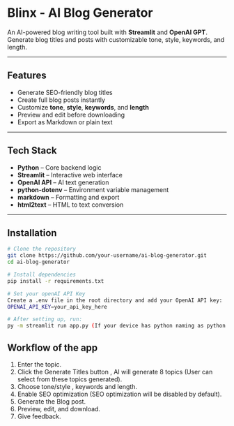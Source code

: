 <!-- Main Project Title -->
# Blinx - AI Blog Generator

<!-- Short description -->
An AI-powered blog writing tool built with **Streamlit** and **OpenAI GPT**.  
Generate blog titles and posts with customizable tone, style, keywords, and length.

---

<!-- Section: Features -->
## Features
- Generate SEO-friendly blog titles  
- Create full blog posts instantly  
- Customize **tone**, **style**, **keywords**, and **length**  
- Preview and edit before downloading  
- Export as Markdown or plain text  

---

<!-- Section: Tech Stack -->
## Tech Stack
- **Python** – Core backend logic  
- **Streamlit** – Interactive web interface  
- **OpenAI API** – AI text generation  
- **python-dotenv** – Environment variable management  
- **markdown** – Formatting and export  
- **html2text** – HTML to text conversion  

---

<!-- Section: Installation steps -->
## Installation

```bash
# Clone the repository
git clone https://github.com/your-username/ai-blog-generator.git
cd ai-blog-generator

# Install dependencies
pip install -r requirements.txt

# Set your openAI API Key
Create a .env file in the root directory and add your OpenAI API key:
OPENAI_API_KEY=your_api_key_here

# After setting up, run:
py -m streamlit run app.py (If your device has python naming as python then run this : python -m streamlit run app.py) 
```

<!-- Section: Workflow / How to use -->
## Workflow of the app
1. Enter the topic.
2. Click the Generate Titles button , AI will generate 8 topics (User can select from these topics generated).
3. Choose tone/style , keywords and length.
4. Enable SEO optimization (SEO optimization will be disabled by default).
5. Generate the Blog post.
6. Preview, edit, and download.
7. Give feedback.
